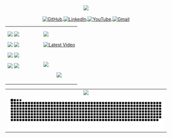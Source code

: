 <!-- Matrix GitHub Portfolio -->
<div align="center">

<!-- Hello World Title -->
<img src="https://readme-typing-svg.demolab.com?font=VT323&pause=30000&center=true&color=00FF80&size=45&width=700&lines=%3E+hello,+world!" />

<!-- Social Buttons Centered -->
<p align="center">
  <a href="https://github.com/aypy01?tab=repositories" target="_blank">
    <img src="https://img.shields.io/badge/Repositories-000000?style=flat&logo=github&logoColor=00FF80" alt="GitHub" style="vertical-align:middle;"/>
  </a>
  <a href="https://www.linkedin.com/in/aditya-yadav-77061a33a/" target="_blank">
    <img src="https://img.shields.io/badge/LinkedIn-000000?style=flat&logo=linkedin&logoColor=00FF80" alt="LinkedIn" style="vertical-align:middle;"/>
  </a>
  <a href="https://www.youtube.com/@Aypy27" target="_blank">
    <img src="https://img.shields.io/badge/YouTube-000000?style=flat&logo=youtube&logoColor=00FF80" alt="YouTube" style="vertical-align:middle;"/>
  </a>
  <a href="mailto:yadav.aditya595@gmail.com" target="_blank">
    <img src="https://img.shields.io/badge/Gmail-000000?style=flat&logo=gmail&logoColor=00FF80" alt="Gmail" style="vertical-align:middle;"/>
  </a>
</p>

</div>

<!-- Split into two columns using HTML table -->
<table width="100%">
<tr>

<!-- Left: Terminal Identity -->
<td width="50%" valign="top" align="center">

<p align="center">
  <p align="left">
  <img src="https://readme-typing-svg.demolab.com?font=VT323&pause=13000&color=00FF80&size=30&width=500&lines=%3E+identity" />
  <img src="https://readme-typing-svg.demolab.com?font=VT323&pause=3000&color=00FF80&size=30&width=500&lines=Aditya+Yadav" />
  </p>
  
  <p align="left">
  <img src="https://readme-typing-svg.demolab.com?font=VT323&pause=14000&color=00FF80&size=30&width=500&lines=%3E+who_am_i" />
  <img src="https://readme-typing-svg.demolab.com?font=VT323&pause=1000&color=00FF80&size=30&width=500&lines=Electrical+Engineer+%3B+Builder+%3B+Self-Taught+Programmer%3B+Curiosity+%3E+Currency%3B+Old+%2B+New+Tech+Explorer%3B+Code+is+Peace" />
  </p>

   <p align="left">
  <img src="https://readme-typing-svg.demolab.com?font=VT323&pause=15000&color=00FF80&size=30&width=500&lines=%3E+const_learning" />
  
  <img src="https://readme-typing-svg.demolab.com?font=VT323&pause=250&color=00FF80&size=30&width=500&lines=true+%E2%96%8D" />
  </p>


<!-- GitHub Stats -->
<p align="left">
  
  <img src="https://readme-typing-svg.demolab.com?font=VT323&pause=10000&color=00FF80&size=30&width=300&lines=%3E+stats" />
  
  <img src="https://github-readme-stats.vercel.app/api?username=aypy01&show_icons=true&hide=prs,issues,contribs&title_color=00FF80&text_color=00FF80&icon_color=00FF80&bg_color=00000000&hide_border=true" />
</p>
</p>
</td>

<!-- Right: Latest Video -->
<td width="50%%" valign="top" align="center">

<p align="left">
  
  <img src="https://readme-typing-svg.demolab.com?font=VT323&pause=30000&color=00FF80&size=30&width=300&lines=%3E+latest_video" />
</p>

<p align="center">
  <a href="https://youtu.be/nTTiZJL9XDk" target="_blank">
    <img src="https://img.youtube.com/vi/nTTiZJL9XDk/maxresdefault.jpg" alt="Latest Video" width="400" height="200" />
  </a>
</p>
  

<br>
<!--  Activity Heatmap -->

<p align="left">
  <img src="https://readme-typing-svg.demolab.com?font=VT323&pause=10000&color=00FF80&size=30&width=300&lines=%3E+heat_map" />
<p align="center">
  <img src="https://github-readme-activity-graph.vercel.app/graph?username=aypy01&bg_color=000000&color=00FF80&line=00FF80&point=00FF80&area=true&hide_border=true" />
</p>



</td>

</tr>
</table>


<!-- Separate full-width table for contribution_tetris -->
<table width="100%">
  <tr>
    <td align="center">    
  <img src="https://readme-typing-svg.demolab.com?font=VT323&pause=10000&center=true&color=00FF80&size=30&width=700&lines=%3E+contribution_tetris" />
  <img src="https://github.com/Platane/snk/raw/output/github-contribution-grid-snake-dark.svg" /> 
  </tr>
</table>




